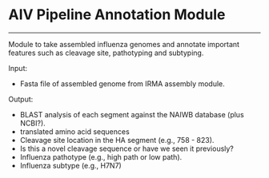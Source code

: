 # AIV Pipeline Annotation Module
---

Module to take assembled influenza genomes and annotate important features such as cleavage site, pathotyping and subtyping.

Input:
* Fasta file of assembled genome from IRMA assembly module.

Output:
* BLAST analysis of each segment against the NAIWB database (plus NCBI?).
* translated amino acid sequences
* Cleavage site location in the HA segment (e.g., 758 - 823).
* Is this a novel cleavage sequence or have we seen it previously?
* Influenza pathotype (e.g., high path or low path).
* Influenza subtype (e.g., H7N7)

